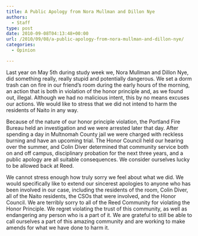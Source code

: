 ```yaml
---
title: A Public Apology from Nora Mullman and Dillon Nye
authors: 
  - Staff
type: post
date: 2010-09-08T04:13:48+00:00
url: /2010/09/08/a-public-apology-from-nora-mullman-and-dillon-nye/
categories:
  - Opinion

---
```

Last year on May 5th during study week we, Nora Mullman and Dillon Nye, did something really, really stupid and potentially dangerous. We set a dorm trash can on fire in our friend’s room during the early hours of the morning, an action that is both in violation of the honor principle and, as we found out, illegal. Although we had no malicious intent, this by no means excuses our actions. We would like to stress that we did not intend to harm the residents of Naito in any way.

Because of the nature of our honor principle violation, the Portland Fire Bureau held an investigation and we were arrested later that day. After spending a day in Multnomah County jail we were charged with reckless burning and have an upcoming trial. The Honor Council held our hearing over the summer, and Colin Diver determined that community service both on and off campus, disciplinary probation for the next three years, and a public apology are all suitable consequences. We consider ourselves lucky to be allowed back at Reed.

We cannot stress enough how truly sorry we feel about what we did. We would specifically like to extend our sincerest apologies to anyone who has been involved in our case, including the residents of the room, Colin Diver, all of the Naito residents, the CSOs that were involved, and the Honor Council. We are terribly sorry to all of the Reed Community for violating the Honor Principle. We regret violating the trust of this community, as well as endangering any person who is a part of it. We are grateful to still be able to call ourselves a part of this amazing community and are working to make amends for what we have done to harm it.